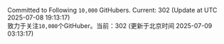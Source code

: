 Committed to Following `10,000` GitHubers. Current: <!-- FOLLOWING_COUNT -->302<!-- FOLLOWING_COUNT --> (Update at UTC <!-- LAST_UPDATED -->2025-07-08 19:13:17<!-- LAST_UPDATED -->)<br>
致力于关注`10,000`个GitHuber。当前：<!-- FOLLOWING_COUNT -->302<!-- FOLLOWING_COUNT --> (更新于北京时间 <!-- LAST_UPDATED_CST -->2025-07-09 03:13:17<!-- LAST_UPDATED_CST -->)

